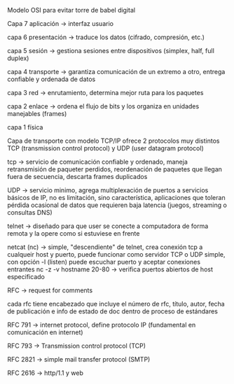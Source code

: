 Modelo OSI para evitar torre de babel digital

Capa 7 aplicación -> interfaz usuario

capa 6 presentación -> traduce los datos (cifrado, compresión, etc.)

capa 5 sesión -> gestiona sesiones entre dispositivos (simplex, half, full duplex)

capa 4 transporte -> garantiza comunicación de un extremo a otro, entrega confiable y ordenada de datos

capa 3 red -> enrutamiento, determina mejor ruta para los paquetes

capa 2 enlace -> ordena el flujo de bits y los organiza en unidades manejables (frames)

capa 1 física

Capa de transporte con modelo TCP/IP ofrece 2 protocolos muy distintos TCP (transmission control protocol) y UDP (user datagram protocol) 

tcp -> servicio de comunicación confiable y ordenado, maneja retransmisión de paqueter perdidos, reordenación de paquetes que llegan fuera de secuencia, descarta frames duplicados

UDP -> servicio minimo, agrega multiplexación de puertos a servicios básicos de IP, no es limitación, sino característica, aplicaciones que toleran pérdida ocasional de datos que requieren baja latencia (juegos, streaming o consultas DNS)

telnet -> diseñado para que user se conecte a computadora de forma remota y la opere como si estuviese en frente

netcat (nc) -> simple, "descendiente" de telnet, crea conexión tcp a cualqueir host y puerto, puede funcionar como servidor TCP o UDP simple, con opción -l (listen) puede escuchar puerto y aceptar conexiones entrantes
nc -z -v hostname 20-80 -> verifica puertos abiertos de host especificado

RFC -> request for comments

cada rfc tiene encabezado que incluye el número de rfc, título, autor, fecha de publicación e info de estado de doc dentro de proceso de estándares

RFC 791 -> internet protocol, define protocolo IP (fundamental en comunicación en internet)

RFC 793 -> Transmission control protocol (TCP) 

RFC 2821 -> simple mail transfer protocol (SMTP)

RFC 2616 -> http/1.1 y web